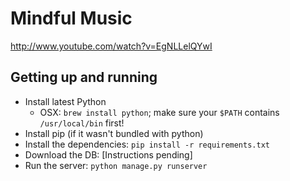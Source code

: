 Mindful Music
=============

http://www.youtube.com/watch?v=EgNLLelQYwI

Getting up and running
----------------------

 * Install latest Python
   * OSX: `brew install python`; make sure your `$PATH` contains
     `/usr/local/bin` first!
 * Install pip (if it wasn't bundled with python)
 * Install the dependencies: `pip install -r requirements.txt`
 * Download the DB: [Instructions pending]
 * Run the server: `python manage.py runserver`

